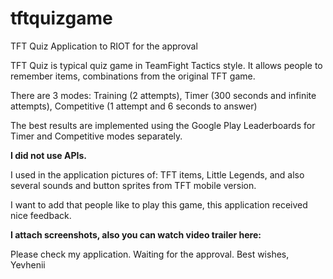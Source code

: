 # tftquizgame
TFT Quiz Application to RIOT for the approval

<p>TFT Quiz is typical quiz game in TeamFight Tactics style. It allows people to remember items, combinations from the original TFT game.</p>
<p>There are 3 modes: Training (2 attempts), Timer (300 seconds and infinite attempts), Competitive (1 attempt and 6 seconds to answer) </p>
<p>The best results are implemented using the Google Play Leaderboards for Timer and Competitive modes separately.</p>
<b>I did not use APIs.</b>
<p>I used in the application pictures of: TFT items, Little Legends, and also several sounds and button sprites from TFT mobile version.</p>
<p>I want to add that people like to play this game, this application received nice feedback.</p>
<p><b>I attach screenshots, also you can watch video trailer here:  </b></p>
<p>Please check my application. Waiting for the approval.
Best wishes,  Yevhenii</p>
